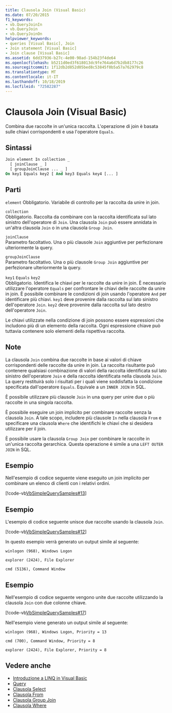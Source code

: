 ```yaml
---
title: Clausola Join (Visual Basic)
ms.date: 07/20/2015
f1_keywords:
- vb.QueryJoinIn
- vb.QueryJoin
- vb.QueryJoinOn
helpviewer_keywords:
- queries [Visual Basic], Join
- Join statement [Visual Basic]
- Join clause [Visual Basic]
ms.assetid: 6dd37936-b27c-4e00-98ad-154b23f4de64
ms.openlocfilehash: b5211d0ed3f618013dc9fe764a6d7b2db8177c26
ms.sourcegitcommit: 1f12db2d852d05bed8c53845f0b5a57a762979c8
ms.translationtype: MT
ms.contentlocale: it-IT
ms.lasthandoff: 10/18/2019
ms.locfileid: "72582287"
---
```

# <a name="join-clause-visual-basic"></a>Clausola Join (Visual Basic)

Combina due raccolte in un'unica raccolta. L'operazione di join è basata sulle chiavi corrispondenti e usa l'operatore `Equals`.

## <a name="syntax"></a>Sintassi

```vb
Join element In collection _
  [ joinClause _ ]
  [ groupJoinClause ... _ ]
On key1 Equals key2 [ And key3 Equals key4 [... ]
```

## <a name="parts"></a>Parti

`element` Obbligatorio. Variabile di controllo per la raccolta da unire in join.

`collection`  
Obbligatorio. Raccolta da combinare con la raccolta identificata sul lato sinistro dell'operatore di `Join`. Una clausola `Join` può essere annidata in un'altra clausola `Join` o in una clausola `Group Join`.

`joinClause`  
Parametro facoltativo. Una o più clausole `Join` aggiuntive per perfezionare ulteriormente la query.

`groupJoinClause`  
Parametro facoltativo. Una o più clausole `Group Join` aggiuntive per perfezionare ulteriormente la query.

`key1` `Equals` `key2`  
Obbligatorio. Identifica le chiavi per le raccolte da unire in join. È necessario utilizzare l'operatore `Equals` per confrontare le chiavi delle raccolte da unire in join. È possibile combinare le condizioni di join usando l'operatore `And` per identificare più chiavi. `key1` deve provenire dalla raccolta sul lato sinistro dell'operatore `Join`. `key2` deve provenire dalla raccolta sul lato destro dell'operatore `Join`.

Le chiavi utilizzate nella condizione di join possono essere espressioni che includono più di un elemento della raccolta. Ogni espressione chiave può tuttavia contenere solo elementi della rispettiva raccolta.

## <a name="remarks"></a>Note

La clausola `Join` combina due raccolte in base ai valori di chiave corrispondenti delle raccolte da unire in join. La raccolta risultante può contenere qualsiasi combinazione di valori della raccolta identificata sul lato sinistro dell'operatore `Join` e della raccolta identificata nella clausola `Join`. La query restituirà solo i risultati per i quali viene soddisfatta la condizione specificata dall'operatore `Equals`. Equivale a un `INNER JOIN` in SQL.

È possibile utilizzare più clausole `Join` in una query per unire due o più raccolte in una singola raccolta.

È possibile eseguire un join implicito per combinare raccolte senza la clausola `Join`. A tale scopo, includere più clausole `In` nella clausola `From` e specificare una clausola `Where` che identifichi le chiavi che si desidera utilizzare per il join.

È possibile usare la clausola `Group Join` per combinare le raccolte in un'unica raccolta gerarchica. Questa operazione è simile a una `LEFT OUTER JOIN` in SQL.

## <a name="example"></a>Esempio

Nell'esempio di codice seguente viene eseguito un join implicito per combinare un elenco di clienti con i relativi ordini.

[!code-vb[VbSimpleQuerySamples#13](~/samples/snippets/visualbasic/VS_Snippets_VBCSharp/VbSimpleQuerySamples/VB/QuerySamples1.vb#13)]

## <a name="example"></a>Esempio

L'esempio di codice seguente unisce due raccolte usando la clausola `Join`.

[!code-vb[VbSimpleQuerySamples#12](~/samples/snippets/visualbasic/VS_Snippets_VBCSharp/VbSimpleQuerySamples/VB/QuerySamples2.vb#12)]

In questo esempio verrà generato un output simile al seguente:

`winlogon (968), Windows Logon`

`explorer (2424), File Explorer`

`cmd (5136), Command Window`

## <a name="example"></a>Esempio

Nell'esempio di codice seguente vengono unite due raccolte utilizzando la clausola `Join` con due colonne chiave.

[!code-vb[VbSimpleQuerySamples#17](~/samples/snippets/visualbasic/VS_Snippets_VBCSharp/VbSimpleQuerySamples/VB/QuerySamples3.vb#17)]

Nell'esempio viene generato un output simile al seguente:

`winlogon (968), Windows Logon, Priority = 13`

`cmd (700), Command Window, Priority = 8`

`explorer (2424), File Explorer, Priority = 8`

## <a name="see-also"></a>Vedere anche

- [Introduzione a LINQ in Visual Basic](../../../visual-basic/programming-guide/language-features/linq/introduction-to-linq.md)
- [Query](../../../visual-basic/language-reference/queries/index.md)
- [Clausola Select](../../../visual-basic/language-reference/queries/select-clause.md)
- [Clausola From](../../../visual-basic/language-reference/queries/from-clause.md)
- [Clausola Group Join](../../../visual-basic/language-reference/queries/group-join-clause.md)
- [Clausola Where](../../../visual-basic/language-reference/queries/where-clause.md)
